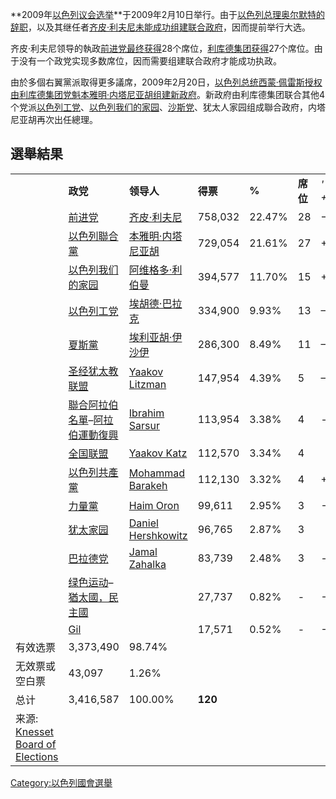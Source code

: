 **2009年[以色列议会选举](../Page/以色列议会.md "wikilink")**于2009年2月10日举行。由于[以色列总理](../Page/以色列总理.md "wikilink")[奥尔默特的辞职](https://zh.wikipedia.org/wiki/奥尔默特 "wikilink")，以及其继任者[齐皮·利夫尼未能成功组建联合政府](../Page/齐皮·利夫尼.md "wikilink")，因而提前举行大选。

齐皮·利夫尼领导的執政[前进党最终获得](https://zh.wikipedia.org/wiki/前进党 "wikilink")28个席位，[利库德集团获得](../Page/利库德集团.md "wikilink")27个席位。由于没有一个政党实现多数席位，因而需要组建联合政府才能成功执政。

由於多個右翼黨派取得更多議席，2009年2月20日，[以色列总统](https://zh.wikipedia.org/wiki/以色列总统 "wikilink")[西蒙·佩雷斯授权由利库德集团党魁](https://zh.wikipedia.org/wiki/西蒙·佩雷斯 "wikilink")[本雅明·内塔尼亚胡组建新政府](../Page/本雅明·内塔尼亚胡.md "wikilink")。新政府由利库德集团联合其他4个党派[以色列工党](../Page/以色列工党.md "wikilink")、[以色列我们的家园](https://zh.wikipedia.org/wiki/以色列我们的家园 "wikilink")、[沙斯党](../Page/沙斯党.md "wikilink")、犹太人家园组成聯合政府，内塔尼亚胡再次出任總理。

## 選舉結果

|                                                                                                       |                                                                                                                         |                                                                                   |         |        |        |          |
| ----------------------------------------------------------------------------------------------------- | ----------------------------------------------------------------------------------------------------------------------- | --------------------------------------------------------------------------------- | ------- | ------ | ------ | -------- |
|                                                                                                       | **政党**                                                                                                                  | **领导人**                                                                           | **得票**  | **%**  | **席位** | *' +/–*' |
|                                                                                                       | [前进党](https://zh.wikipedia.org/wiki/前进党 "wikilink")                                                                     | [齐皮·利夫尼](../Page/齐皮·利夫尼.md "wikilink")                                            | 758,032 | 22.47% | 28     | −1       |
|                                                                                                       | [以色列聯合黨](../Page/利库德集团.md "wikilink")                                                                                   | [本雅明·内塔尼亚胡](../Page/本雅明·内塔尼亚胡.md "wikilink")                                      | 729,054 | 21.61% | 27     | \+15     |
|                                                                                                       | [以色列我们的家园](https://zh.wikipedia.org/wiki/以色列我们的家园 "wikilink")                                                           | [阿维格多·利伯曼](https://zh.wikipedia.org/wiki/阿维格多·利伯曼 "wikilink")                     | 394,577 | 11.70% | 15     | \+4      |
|                                                                                                       | [以色列工党](../Page/以色列工党.md "wikilink")                                                                                    | [埃胡德·巴拉克](../Page/埃胡德·巴拉克.md "wikilink")                                          | 334,900 | 9.93%  | 13     | –6       |
|                                                                                                       | [夏斯黨](../Page/沙斯党.md "wikilink")                                                                                        | [埃利亚胡·伊沙伊](https://zh.wikipedia.org/wiki/埃利亚胡·伊沙伊 "wikilink")                     | 286,300 | 8.49%  | 11     | –1       |
|                                                                                                       | [圣经犹太教联盟](https://zh.wikipedia.org/wiki/圣经犹太教联盟 "wikilink")                                                             | [Yaakov Litzman](https://zh.wikipedia.org/wiki/Yaakov_Litzman "wikilink")         | 147,954 | 4.39%  | 5      | –1       |
|                                                                                                       | [聯合阿拉伯名單](https://zh.wikipedia.org/wiki/聯合阿拉伯名單 "wikilink")–[阿拉伯運動復興](https://zh.wikipedia.org/wiki/阿拉伯運動復興 "wikilink") | [Ibrahim Sarsur](https://zh.wikipedia.org/wiki/Ibrahim_Sarsur "wikilink")         | 113,954 | 3.38%  | 4      | \-       |
|                                                                                                       | [全国联盟](https://zh.wikipedia.org/wiki/全国联盟 "wikilink")                                                                   | [Yaakov Katz](https://zh.wikipedia.org/wiki/Yaakov_Katz "wikilink")               | 112,570 | 3.34%  | 4      |          |
|                                                                                                       | [以色列共產黨](../Page/以色列共產黨.md "wikilink")                                                                                  | [Mohammad Barakeh](https://zh.wikipedia.org/wiki/Mohammad_Barakeh "wikilink")     | 112,130 | 3.32%  | 4      | \+1      |
|                                                                                                       | [力量黨](https://zh.wikipedia.org/wiki/梅雷茲黨 "wikilink")                                                                    | [Haim Oron](https://zh.wikipedia.org/wiki/Haim_Oron "wikilink")                   | 99,611  | 2.95%  | 3      | \-2      |
|                                                                                                       | [犹太家园](https://zh.wikipedia.org/wiki/犹太家园 "wikilink")                                                                   | [Daniel Hershkowitz](https://zh.wikipedia.org/wiki/Daniel_Hershkowitz "wikilink") | 96,765  | 2.87%  | 3      |          |
|                                                                                                       | [巴拉德党](../Page/巴拉德党.md "wikilink")                                                                                      | [Jamal Zahalka](https://zh.wikipedia.org/wiki/Jamal_Zahalka "wikilink")           | 83,739  | 2.48%  | 3      | \-       |
|                                                                                                       | [绿色运动](https://zh.wikipedia.org/wiki/绿色运动 "wikilink")–[猶太國，民主國](https://zh.wikipedia.org/wiki/猶太國，民主國 "wikilink")       |                                                                                   | 27,737  | 0.82%  | \-     | \-1      |
|                                                                                                       | [Gil](https://zh.wikipedia.org/wiki/Gil "wikilink")                                                                     |                                                                                   | 17,571  | 0.52%  | \-     | \-7      |
| 有效选票                                                                                                  | 3,373,490                                                                                                               | 98.74%                                                                            |         |        |        |          |
| 无效票或空白票                                                                                               | 43,097                                                                                                                  | 1.26%                                                                             |         |        |        |          |
| 总计                                                                                                    | 3,416,587                                                                                                               | 100.00%                                                                           | **120** |        |        |          |
| 来源: [Knesset Board of Elections](http://www.knesset.gov.il/elections18/heb/results/main_Results.aspx) |                                                                                                                         |                                                                                   |         |        |        |          |

[Category:以色列國會選舉](https://zh.wikipedia.org/wiki/Category:以色列國會選舉 "wikilink")